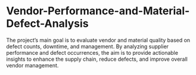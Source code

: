 # Vendor-Performance-and-Material-Defect-Analysis
The project’s main goal is to evaluate vendor and material quality based on defect counts, downtime, and management. By analyzing supplier performance and defect occurrences, the aim is to provide actionable insights to enhance the supply chain, reduce defects, and improve overall vendor management.
